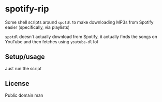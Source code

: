spotify-rip
===========

Some shell scripts around `spotdl` to make downloading MP3s
from Spotify easier (specifically, via playlists)

`spotdl` doesn't actually download from Spotify, it actually
finds the songs on YouTube and then fetches using `youtube-dl` lol


Setup/usage
-----------

Just run the script


License
-------

Public domain man


